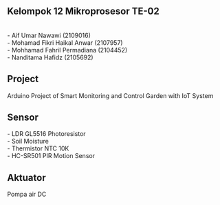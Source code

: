 <h2 class="bb_tag">Kelompok 12 Mikroprosesor TE-02</h2>
            <br>- Aif Umar Nawawi (2109016)
            <br>- Mohamad Fikri Haikal Anwar (2107957)
            <br>- Mohhamad Fahril Permadiana (2104452)
            <br>- Nanditama Hafidz (2105692)<br>
<h2 class="bb_tag">Project</h2>Arduino Project of Smart Monitoring and Control Garden with IoT System           
<h2 class="bb_tag">Sensor</h2>- LDR GL5516 Photoresistor
            <br>- Soil Moisture
            <br>- Thermistor NTC 10K
            <br>- HC-SR501 PIR Motion Sensor<br>
<h2 class="bb_tag">Aktuator</h2>Pompa air DC
